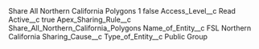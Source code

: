 <?xml version="1.0" encoding="UTF-8"?>
<CustomMetadata xmlns="http://soap.sforce.com/2006/04/metadata" xmlns:xsi="http://www.w3.org/2001/XMLSchema-instance" xmlns:xsd="http://www.w3.org/2001/XMLSchema">
    <label>Share All Northern California Polygons 1</label>
    <protected>false</protected>
    <values>
        <field>Access_Level__c</field>
        <value xsi:type="xsd:string">Read</value>
    </values>
    <values>
        <field>Active__c</field>
        <value xsi:type="xsd:boolean">true</value>
    </values>
    <values>
        <field>Apex_Sharing_Rule__c</field>
        <value xsi:type="xsd:string">Share_All_Northern_California_Polygons</value>
    </values>
    <values>
        <field>Name_of_Entity__c</field>
        <value xsi:type="xsd:string">FSL Northern California</value>
    </values>
    <values>
        <field>Sharing_Cause__c</field>
        <value xsi:nil="true"/>
    </values>
    <values>
        <field>Type_of_Entity__c</field>
        <value xsi:type="xsd:string">Public Group</value>
    </values>
</CustomMetadata>
